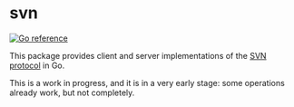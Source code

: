 # svn

[![Go reference](https://pkg.go.dev/badge/github.com/cespedes/svn)](https://pkg.go.dev/github.com/cespedes/svn)

This package provides client and server implementations of the
[SVN protocol](https://svn.apache.org/repos/asf/subversion/trunk/subversion/libsvn_ra_svn/protocol)
in Go.

This is a work in progress, and it is in a very early stage:
some operations already work, but not completely.
